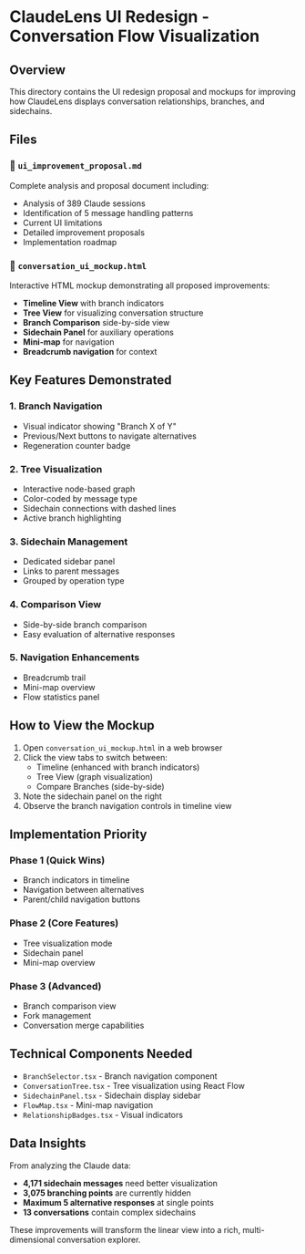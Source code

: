 # ClaudeLens UI Redesign - Conversation Flow Visualization

## Overview
This directory contains the UI redesign proposal and mockups for improving how ClaudeLens displays conversation relationships, branches, and sidechains.

## Files

### 📄 `ui_improvement_proposal.md`
Complete analysis and proposal document including:
- Analysis of 389 Claude sessions
- Identification of 5 message handling patterns
- Current UI limitations
- Detailed improvement proposals
- Implementation roadmap

### 🎨 `conversation_ui_mockup.html`
Interactive HTML mockup demonstrating all proposed improvements:
- **Timeline View** with branch indicators
- **Tree View** for visualizing conversation structure
- **Branch Comparison** side-by-side view
- **Sidechain Panel** for auxiliary operations
- **Mini-map** for navigation
- **Breadcrumb navigation** for context

## Key Features Demonstrated

### 1. Branch Navigation
- Visual indicator showing "Branch X of Y"
- Previous/Next buttons to navigate alternatives
- Regeneration counter badge

### 2. Tree Visualization
- Interactive node-based graph
- Color-coded by message type
- Sidechain connections with dashed lines
- Active branch highlighting

### 3. Sidechain Management
- Dedicated sidebar panel
- Links to parent messages
- Grouped by operation type

### 4. Comparison View
- Side-by-side branch comparison
- Easy evaluation of alternative responses

### 5. Navigation Enhancements
- Breadcrumb trail
- Mini-map overview
- Flow statistics panel

## How to View the Mockup

1. Open `conversation_ui_mockup.html` in a web browser
2. Click the view tabs to switch between:
   - Timeline (enhanced with branch indicators)
   - Tree View (graph visualization)
   - Compare Branches (side-by-side)
3. Note the sidechain panel on the right
4. Observe the branch navigation controls in timeline view

## Implementation Priority

### Phase 1 (Quick Wins)
- Branch indicators in timeline
- Navigation between alternatives
- Parent/child navigation buttons

### Phase 2 (Core Features)
- Tree visualization mode
- Sidechain panel
- Mini-map overview

### Phase 3 (Advanced)
- Branch comparison view
- Fork management
- Conversation merge capabilities

## Technical Components Needed

- `BranchSelector.tsx` - Branch navigation component
- `ConversationTree.tsx` - Tree visualization using React Flow
- `SidechainPanel.tsx` - Sidechain display sidebar
- `FlowMap.tsx` - Mini-map navigation
- `RelationshipBadges.tsx` - Visual indicators

## Data Insights

From analyzing the Claude data:
- **4,171 sidechain messages** need better visualization
- **3,075 branching points** are currently hidden
- **Maximum 5 alternative responses** at single points
- **13 conversations** contain complex sidechains

These improvements will transform the linear view into a rich, multi-dimensional conversation explorer.
